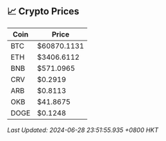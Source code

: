 ## 📈 Crypto Prices

| Coin | Price |
| ---- | ----- |
| BTC | $60870.1131 |
| ETH | $3406.6112 |
| BNB | $571.0965 |
| CRV | $0.2919 |
| ARB | $0.8113 |
| OKB | $41.8675 |
| DOGE | $0.1248 |

_Last Updated: 2024-06-28 23:51:55.935 +0800 HKT_